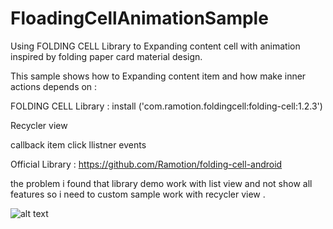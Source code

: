 # FloadingCellAnimationSample

Using FOLDING CELL Library to Expanding content cell with animation inspired by folding paper card material design.

This sample shows how to Expanding content item and how make inner actions depends on :

FOLDING CELL Library : install ('com.ramotion.foldingcell:folding-cell:1.2.3')

Recycler view

callback item click llistner events


 Official Library  : 
https://github.com/Ramotion/folding-cell-android 
 
 the problem i found that library demo work with list view and not show all features so i need to custom sample work with recycler view .


![alt text](https://raw.githubusercontent.com/Ramotion/folding-cell-android/master/folding_cell_preview.gif)
